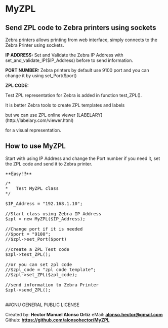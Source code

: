 # MyZPL

## Send ZPL code to Zebra printers using sockets


Zebra printers allows printing from web interface, simply connects to the Zebra Printer using sockets.
  
 **IP ADDRESS:**
  Set and Validate the Zebra IP Address with set_and_validate_IP($IP_Address) before to send information.
  
 **PORT NUMBER:**
  Zebra printers by default use 9100 port and you can change it by using set_Port($port) 
  
 **ZPL CODE:**
  <p>Test ZPL representation for Zebra is added in function test_ZPL().</p>
  <p>It is better Zebra tools to create ZPL templates and labels</p>
  <p>but we can use ZPL online viewer [LABELARY](http://labelary.com/viewer.html) </p>
  <p>for a visual representation. </p>
  
<hl>
  <p align="center">
      <h2>How to use MyZPL</h2>
  </p> 
<hl>
  
<p>
  Start with using IP Address and change the Port number if you need it, set the ZPL code and send it to Zebra printer.
</p>  

<p>
  **Easy !!!**
</p>  


<pre>
/*
*	Test MyZPL class
*/

$IP_Address = "192.168.1.10";

//Start class using Zebra IP Address 
$zpl = new MyZPL($IP_Address);

//Change port if it is needed 
//$port = "9100";
//$zpl->set_Port($port)

//create a ZPL Test code
$zpl->test_ZPL();

//or you can set zpl code 
//$zpl_code = "zpl code template";
//$zpl->set_ZPL($zpl_code);

//send information to Zebra Printer
$zpl->send_ZPL();

</pre>
  
  <p>
   
  </p>
  
  
  ##GNU GENERAL PUBLIC LICENSE
  
  Created by: 	**Hector Manuel Alonso Ortiz**
  eMail: 		**alonso.hector@gmail.com**
  Github: 		**https://github.com/alonsohector/MyZPL**
